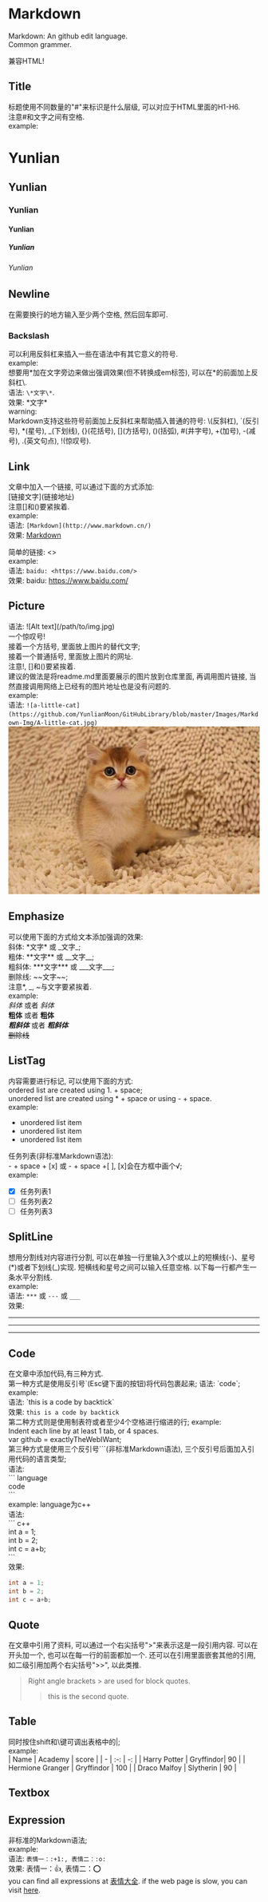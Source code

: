 # Markdown

Markdown: An github edit language.  
Common grammer. 

兼容HTML!  

## Title
标题使用不同数量的"#"来标识是什么层级, 可以对应于HTML里面的H1-H6.  
注意#和文字之间有空格.  
example:  
# Yunlian
## Yunlian
### Yunlian
#### Yunlian
##### Yunlian
###### Yunlian

## Newline
在需要换行的地方输入至少两个空格, 然后回车即可. 

### Backslash
可以利用反斜杠来插入一些在语法中有其它意义的符号.  
example:  
想要用\*加在文字旁边来做出强调效果(但不转换成em标签), 可以在\*的前面加上反斜杠\\.  
语法: `\*文字\*`.    
效果: \*文字\*  
warning:  
Markdown支持这些符号前面加上反斜杠来帮助插入普通的符号: \\(反斜杠), \`(反引号), \*(星号), \_(下划线), \{}(花括号), \[](方括号), \()(括弧), \#(井字号), \+(加号), \-(减号), \.(英文句点), \!(惊叹号).

## Link
文章中加入一个链接, 可以通过下面的方式添加:  
\[链接文字](链接地址)  
注意\[]和()要紧挨着.  
example:  
语法: `[Markdown](http://www.markdown.cn/)`  
效果: [Markdown](http://www.markdown.cn/)  
  
简单的链接: <>  
example:  
语法: `baidu: <https://www.baidu.com/>`  
效果: baidu: <https://www.baidu.com/>

## Picture
语法:  !\[Alt text](/path/to/img.jpg)  
一个惊叹号!  
接着一个方括号, 里面放上图片的替代文字;  
接着一个普通括号, 里面放上图片的网址.  
注意!, \[]和()要紧挨着.  
建议的做法是将readme.md里面要展示的图片放到仓库里面, 再调用图片链接, 当然直接调用网络上已经有的图片地址也是没有问题的.  
example:  
语法: `![a-little-cat](https://github.com/YunlianMoon/GitHubLibrary/blob/master/Images/Markdown-Img/A-little-cat.jpg)`  
![a-little-cat](https://github.com/YunlianMoon/GitHubLibrary/blob/master/Images/Markdown-Img/A-little-cat.jpg)   

## Emphasize
可以使用下面的方式给文本添加强调的效果:  
斜体: \*文字\* 或 \_文字\_;  
粗体: \*\*文字\*\* 或 \_\_文字\_\_;  
粗斜体: \*\*\*文字\*\*\* 或 \_\_\_文字\_\_\_;  
删除线: \~\~文字\~\~;  
注意\*, \_, \~与文字要紧挨着.  
example:  
*斜体* 或者 _斜体_  
**粗体** 或者 __粗体__  
***粗斜体*** 或者 ___粗斜体___  
~~删除线~~  

## ListTag
内容需要进行标记, 可以使用下面的方式:  
ordered list are created using 1. + space;  
unordered list are created using * + space or using - + space.  
example:  
- unordered list item
- unordered list item
- unordered list item  
  
任务列表(非标准Markdown语法):  
\- + space + \[x] 或 \- + space +\[ ], \[x]会在方框中画个√;  
example:  
- [x] 任务列表1
- [ ] 任务列表2
- [ ] 任务列表3  

## SplitLine
想用分割线对内容进行分割, 可以在单独一行里输入3个或以上的短横线(-)、星号(\*)或者下划线(\_)实现. 短横线和星号之间可以输入任意空格. 以下每一行都产生一条水平分割线.  
example:  
语法: `***` 或 `---` 或 `___`  
效果:  
***
---
___

## Code
在文章中添加代码,有三种方式.  
第一种方式是使用反引号\`(Esc键下面的按钮)将代码包裹起来;
语法: \`code\`;  
example:  
语法: \`this is a code by backtick\`  
效果: `this is a code by backtick`  
第二种方式则是使用制表符或者至少4个空格进行缩进的行;
example:  
    Indent each line by at least 1 tab, or 4 spaces.  
    var github = exactlyTheWebIWant;  
第三种方式是使用三个反引号\`\`\`(非标准Markdown语法), 三个反引号后面加入引用代码的语言类型;  
语法:  
\`\`\` language  
code  
\`\`\`  
example: language为c++  
语法:  
\`\`\` c++  
int a = 1;  
int b = 2;  
int c = a+b;  
\`\`\`  
效果:  
``` c++
int a = 1;
int b = 2;
int c = a+b;
```

## Quote
在文章中引用了资料, 可以通过一个右尖括号">"来表示这是一段引用内容. 可以在开头加一个, 也可以在每一行的前面都加一个. 还可以在引用里面嵌套其他的引用, 如二级引用加两个右尖括号">>", 以此类推.  
> Right angle brackets &gt; are used for block quotes.  
>> this is the second quote.  

## Table
同时按住shift和\键可调出表格中的|;  
example:  
| Name | Academy | score | 
| - | :-: | -: | 
| Harry Potter | Gryffindor| 90 | 
| Hermione Granger | Gryffindor | 100 | 
| Draco Malfoy | Slytherin | 90 |

## Textbox

## Expression
非标准的Markdown语法;  
example:  
语法: `表情一：:+1:, 表情二：:o:`  
效果: 表情一：:+1:, 表情二：:o:  
you can find all expressions at [表情大全](https://www.webpagefx.com/tools/emoji-cheat-sheet/). if the web page is slow, you can visit [here](https://github.com/YunlianMoon/GitHubLibrary/blob/master/MarkdownExpression.md).  
